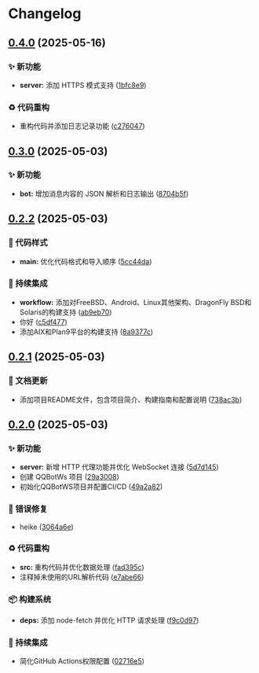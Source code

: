 # Changelog

## [0.4.0](https://github.com/admilkjs/QQBotWs/compare/v0.3.0...v0.4.0) (2025-05-16)


### ✨ 新功能

* **server:** 添加 HTTPS 模式支持 ([1bfc8e9](https://github.com/admilkjs/QQBotWs/commit/1bfc8e9839b2a61a6463a67bfb9b6c26f1fb985a))


### ♻️ 代码重构

* 重构代码并添加日志记录功能 ([c276047](https://github.com/admilkjs/QQBotWs/commit/c2760474da261157831913abe07b2b33f694b20f))

## [0.3.0](https://github.com/admilkjs/QQBotWs/compare/v0.2.2...v0.3.0) (2025-05-03)


### ✨ 新功能

* **bot:** 增加消息内容的 JSON 解析和日志输出 ([8704b5f](https://github.com/admilkjs/QQBotWs/commit/8704b5fcca5ce8a4e13754e80718c091f28f9eca))

## [0.2.2](https://github.com/admilkjs/QQBotWs/compare/v0.2.1...v0.2.2) (2025-05-03)


### 🎨 代码样式

* **main:** 优化代码格式和导入顺序 ([5cc44da](https://github.com/admilkjs/QQBotWs/commit/5cc44da19d32c0efce611a34a4a911f576bca6bc))


### 🎡 持续集成

* **workflow:** 添加对FreeBSD、Android、Linux其他架构、DragonFly BSD和Solaris的构建支持 ([ab9eb70](https://github.com/admilkjs/QQBotWs/commit/ab9eb70d740d9924ca15ec3ab17ac8ff8977d1b8))
* 你好 ([c5df477](https://github.com/admilkjs/QQBotWs/commit/c5df47742053d6940b2b7bc088317a4f1d0b56c9))
* 添加AIX和Plan9平台的构建支持 ([8a9377c](https://github.com/admilkjs/QQBotWs/commit/8a9377cb6b55c0084d9b29b6ab7784eae24a0fb9))

## [0.2.1](https://github.com/admilkjs/QQBotWs/compare/v0.2.0...v0.2.1) (2025-05-03)


### 📝 文档更新

* 添加项目README文件，包含项目简介、构建指南和配置说明 ([738ac3b](https://github.com/admilkjs/QQBotWs/commit/738ac3b07ffa4868906d758db0b24b0a09083302))

## [0.2.0](https://github.com/admilkjs/QQBotWs/compare/v0.1.0...v0.2.0) (2025-05-03)


### ✨ 新功能

* **server:** 新增 HTTP 代理功能并优化 WebSocket 连接 ([5d7d145](https://github.com/admilkjs/QQBotWs/commit/5d7d14501e976cd9907f0ef6ac2dd1ff1d2ea040))
* 创建 QQBotWs 项目 ([29a3008](https://github.com/admilkjs/QQBotWs/commit/29a3008fe8b01caef796be9dad13d0105f7a1ef8))
* 初始化QQBotWS项目并配置CI/CD ([49a2a82](https://github.com/admilkjs/QQBotWs/commit/49a2a82d309953d2d7606ab15ad6027e79fc82b9))


### 🐛 错误修复

* heike ([3064a6e](https://github.com/admilkjs/QQBotWs/commit/3064a6ed6182d5454618ba962265b6b342de63f5))


### ♻️ 代码重构

* **src:** 重构代码并优化数据处理 ([fad395c](https://github.com/admilkjs/QQBotWs/commit/fad395cb52faf1078155299db66660cceffe21fc))
* 注释掉未使用的URL解析代码 ([e7abe66](https://github.com/admilkjs/QQBotWs/commit/e7abe66e6d19ed7ce3988ed29aa625ea086bc6c9))


### 📦️ 构建系统

* **deps:** 添加 node-fetch 并优化 HTTP 请求处理 ([f9c0d97](https://github.com/admilkjs/QQBotWs/commit/f9c0d979fe8daad36bc3608e32f9c8cd46e77bfe))


### 🎡 持续集成

* 简化GitHub Actions权限配置 ([02716e5](https://github.com/admilkjs/QQBotWs/commit/02716e5381e1157db8c7effc2f6f52af1f883029))
